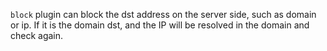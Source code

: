 `block` plugin can block the dst address on the server side, such as domain or ip. If it is the domain dst, and the IP will be resolved in the domain and check again.
